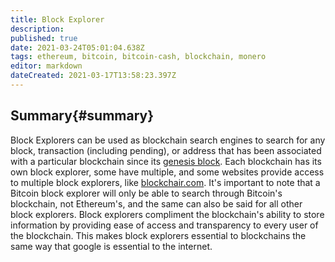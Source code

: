 ```yaml
---
title: Block Explorer
description: 
published: true
date: 2021-03-24T05:01:04.638Z
tags: ethereum, bitcoin, bitcoin-cash, blockchain, monero
editor: markdown
dateCreated: 2021-03-17T13:58:23.397Z
---
```


## Summary{#summary}

Block Explorers can be used as blockchain search engines to search for any block, transaction (including pending), or address that has been associated with a particular blockchain since its [genesis block](). Each blockchain has its own block explorer, some have multiple, and some websites provide access to multiple block explorers, like [blockchair.com](https://www.blockchair.com/). It's important to note that a Bitcoin block explorer will only be able to search through Bitcoin's blockchain, not Ethereum's, and the same can also be said for all other block explorers. Block explorers compliment the blockchain's ability to store information by providing ease of access and transparency to every user of the blockchain. This makes block explorers essential to blockchains the same way that google is essential to the internet.

